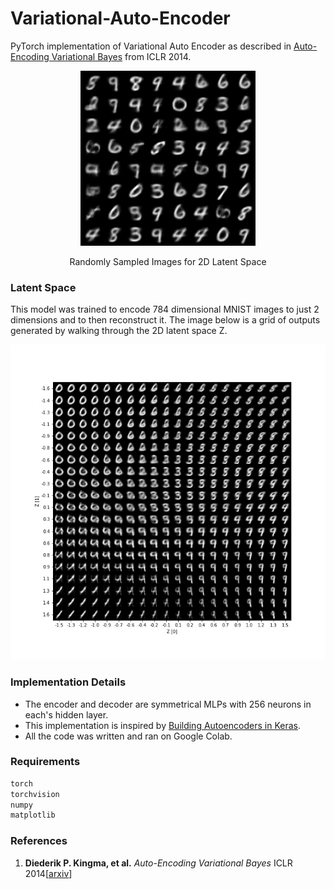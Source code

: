 # Variational-Auto-Encoder
PyTorch implementation of Variational Auto Encoder as described in [Auto-Encoding Variational Bayes](https://arxiv.org/abs/1312.6114) from ICLR 2014.


<div align='center'>
  <img src='img/sample.png' height="280px">
  <span> <p> Randomly Sampled Images for 2D Latent Space </span>
</div>

### Latent Space
This model was trained to encode 784 dimensional MNIST images to just 2 dimensions and to then reconstruct it. The image below is a grid of outputs generated by walking through the 2D latent space Z.
<div align='center'>
  <img src='img/fig.jpg' width="512.jpg" >
</div>

### Implementation Details
- The encoder and decoder are symmetrical MLPs with 256 neurons in each's hidden layer. 
- This implementation is inspired by [Building Autoencoders in Keras](https://blog.keras.io/building-autoencoders-in-keras.html).
- All the code was written and ran on Google Colab.

### Requirements
``` bash
torch
torchvision
numpy
matplotlib
```

### References
1. **Diederik P. Kingma, et al.** *Auto-Encoding Variational Bayes*  ICLR 2014[[arxiv](https://arxiv.org/abs/1312.6114)]
